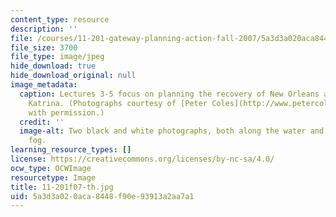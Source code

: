 ```yaml
---
content_type: resource
description: ''
file: /courses/11-201-gateway-planning-action-fall-2007/5a3d3a020aca8448f90e93913a2aa7a1_11-201f07-th.jpg
file_size: 3700
file_type: image/jpeg
hide_download: true
hide_download_original: null
image_metadata:
  caption: Lectures 3-5 focus on planning the recovery of New Orleans after Hurricane
    Katrina. (Photographs courtesy of [Peter Coles](http://www.petercoles.net/). Used
    with permission.)
  credit: ''
  image-alt: Two black and white photographs, both along the water and shrouded in
    fog.
learning_resource_types: []
license: https://creativecommons.org/licenses/by-nc-sa/4.0/
ocw_type: OCWImage
resourcetype: Image
title: 11-201f07-th.jpg
uid: 5a3d3a02-0aca-8448-f90e-93913a2aa7a1
---
```

